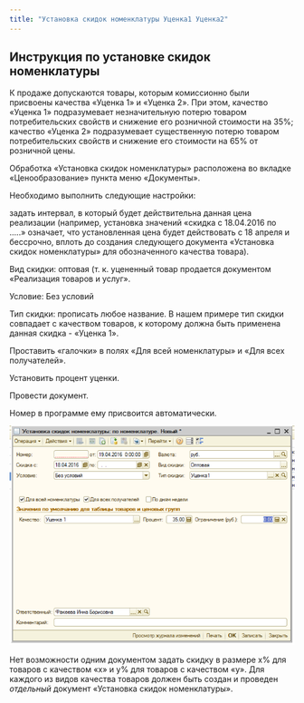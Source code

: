 ```yaml
---
title: "Установка скидок номенклатуры Уценка1 Уценка2"
---
```


## Инструкция по установке скидок номенклатуры

К продаже допускаются товары, которым комиссионно были присвоены качества «Уценка 1» и «Уценка 2». При этом, качество «Уценка 1» подразумевает незначительную потерю товаром потребительских свойств и снижение его розничной стоимости на 35%; качество «Уценка 2» подразумевает существенную потерю товаром потребительских свойств и снижение его стоимости на 65% от розничной цены.

Обработка «Установка скидок номенклатуры» расположена во вкладке «Ценообразование» пункта меню «Документы».

Необходимо выполнить следующие настройки:

задать интервал, в который будет действительна данная цена реализации (например, установка значений «скидка с 18.04.2016 по …..» означает, что установленная цена будет действовать с 18 апреля и бессрочно, вплоть до создания следующего документа «Установка скидок номенклатуры» для обозначенного качества товара).

Вид скидки: оптовая (т. к. уцененный товар продается документом «Реализация товаров и услуг».

Условие: Без условий

Тип скидки: прописать любое название. В нашем примере тип скидки совпадает с качеством товаров, к которому должна быть применена данная скидка - «Уценка 1».

Проставить «галочки» в полях «Для всей номенклатуры» и «Для всех получателей».

Установить процент уценки.

Провести документ.

Номер в программе ему присвоится автоматически.

![](KBO/_attach/lu47323wmv93_tmp_ce92c47b5434325d.png)

Нет возможности одним документом задать скидку в размере х% для товаров с качеством «х» и у% для товаров с качеством «у». Для каждого из видов качества товаров должен быть создан и проведен _отдельный_ документ «Установка скидок номенклатуры».